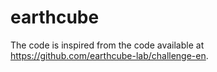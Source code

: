 # earthcube

The code is inspired from the code available at https://github.com/earthcube-lab/challenge-en. 

